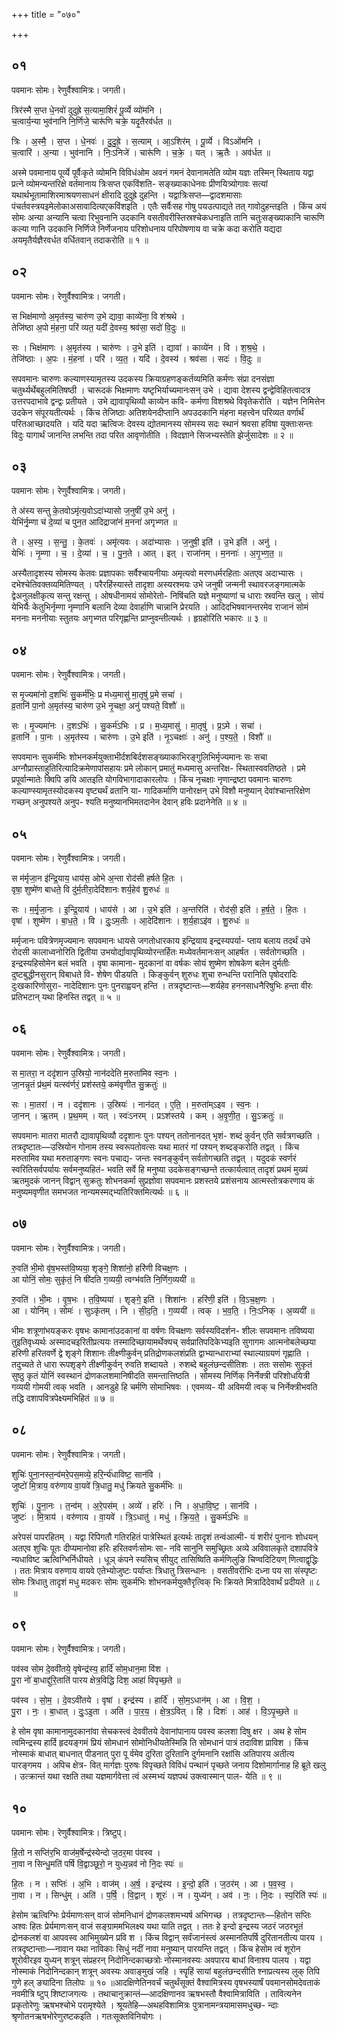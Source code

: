 +++
title = "०७०"

+++


## ०१
पवमानः सोमः। रेणुर्वैश्वामित्रः। जगती।

त्रिर॑स्मै स॒प्त धे॒नवो॑ दुदुह्रे स॒त्यामा॒शिरं॑ पू॒र्व्ये व्यो॑मनि ।  
च॒त्वार्य॒न्या भुव॑नानि नि॒र्णिजे॒ चारू॑णि चक्रे॒ यदृ॒तैरव॑र्धत ॥

त्रिः । अ॒स्मै॒ । स॒प्त । धे॒नवः॑ । दु॒दु॒ह्रे॒ । स॒त्याम् । आ॒ऽशिर॑म् । पू॒र्व्ये । विऽओ॑मनि ।  
च॒त्वारि॑ । अ॒न्या । भुव॑नानि । निः॒ऽनिजे॑ । चारू॑णि । च॒क्रे॒ । यत् । ऋ॒तैः । अव॑र्धत ॥

अस्मे पवमानाय पूर्व्ये पूर्वैःकृते व्योमनि विविधंओम अवनं गमनं देवानामतेति व्योम यज्ञः तस्मिन् स्थिताय यद्वा प्रत्ने व्योमन्यन्तरिक्षे वर्तमानाय त्रिःसप्त एकविंशति- सङ्ख्याकाधेनवः प्रीणयित्र्योगावः सत्यां यथार्थभूतामाशिरमाश्रयणसाधनं क्षीरादि दुदुह्रे दुहन्ति । यद्वात्रिःसप्त—द्वादशमासाः पंचर्तवस्त्रयइमेलोकाअसावादित्यएकविंशइति । एतैः सर्वैःसह गोषु पयउत्पाद्यते तत् गावोदुहन्तइति । किंच अयं सोमः अन्या अन्यानि चत्वा रिभुवनानि उदकानि वसतीवरीस्तिस्रश्चेकधनाइति तानि चतुःसङ्ख्याकानि चारूणि कल्या णानि उदकानि निर्णिजे निर्णेजनाय परिशोधनाय परिपोषणाय वा चक्रे कदा करोति यद्यदा अयमृतैर्यज्ञैरवर्धत वर्धितवान् तदाकरोति ॥ १ ॥

## ०२
पवमानः सोमः। रेणुर्वैश्वामित्रः। जगती।

स भिक्ष॑माणो अ॒मृत॑स्य॒ चारु॑ण उ॒भे द्यावा॒ काव्ये॑ना॒ वि श॑श्रथे ।  
तेजि॑ष्ठा अ॒पो मं॒हना॒ परि॑ व्यत॒ यदी॑ दे॒वस्य॒ श्रव॑सा॒ सदो॑ वि॒दुः ॥

सः । भिक्ष॑माणः । अ॒मृत॑स्य । चारु॑णः । उ॒भे इति॑ । द्यावा॑ । काव्ये॑न । वि । श॒श्र॒थे॒ ।  
तेजि॑ष्ठाः । अ॒पः । मं॒हना॑ । परि॑ । व्य॒त॒ । यदि॑ । दे॒वस्य॑ । श्रव॑सा । सदः॑ । वि॒दुः ॥

सपवमानः चारुणः कल्याणस्यामृतस्य उदकस्य क्रियाग्रहणङ्कर्तव्यमिति कर्मणः संप्रा दनसंज्ञा चतुर्थ्यर्थेबहुलमितिषष्ठी । चारूदकं भिक्षमाणः यष्टृभिर्याच्यमानःसन् उभे । द्यावा देशस्य द्वन्द्वेविहितत्वादत्र उत्तरपदाभावे द्वन्द्वः प्रतीयते । उभे द्यावापृथिव्यौ काव्येन कवि- कर्मणा विशश्रथे विवृतेकरोति । यज्ञेन निमित्तेन उदकेन संपूरयतीत्यर्थः । किंच तेजिष्ठाः अतिशयेनदीप्तानि अपउदकानि मंहना महत्त्वेन परिव्यत वर्णार्थं परितआच्छादयति । यदि यदा ऋत्विजः देवस्य द्योतमानस्य सोमस्य सदः स्थानं श्रवसा हविषा युक्ताःसन्तः विदुः यागार्थं जानन्ति लभन्ति तदा परित आवृणोतीति । विदज्ञाने सिजभ्यस्तेति झेर्जुसादेशः ॥ २ ॥

## ०३
पवमानः सोमः। रेणुर्वैश्वामित्रः। जगती।

ते अ॑स्य सन्तु के॒तवोऽमृ॑त्य॒वोऽदा॑भ्यासो ज॒नुषी॑ उ॒भे अनु॑ ।  
येभि॑र्नृ॒म्णा च॑ दे॒व्या॑ च पुन॒त आदिद्राजा॑नं म॒नना॑ अगृभ्णत ॥

ते । अ॒स्य॒ । स॒न्तु॒ । के॒तवः॑ । अमृ॑त्यवः । अदा॑भ्यासः । ज॒नुषी॒ इति॑ । उ॒भे इति॑ । अनु॑ ।  
येभिः॑ । नृ॒म्णा । च॒ । दे॒व्या॑ । च॒ । पु॒न॒ते । आत् । इत् । राजा॑नम् । म॒ननाः॑ । अ॒गृ॒भ्ण॒त॒ ॥

अस्यैतादृशस्य सोमस्य केतवः प्रज्ञापकाः सर्वैश्चायनीयाः अमृत्यवो मरणधर्मरहिताः अतएव अदाभ्यासः । दभेश्चेतिवक्तव्यमितिण्यत् । परैरहिंस्यास्ते तादृशा अस्यरश्मयः उभे जनुषी जन्मनी स्थावरजङ्गमात्मके द्वेअनुलक्षीकृत्य सन्तु रक्षन्तु । ओषधीनामयं सोमोरेतो- निषिंचति यज्ञे मनुष्याणां च धाराः स्रवन्ति खलु । सोयं येभिर्यैः केतुभिर्नृम्णा नृम्णानि बलानि देव्या देवार्हाणि चान्नानि प्रेरयति । आदिदभिषवानन्तरमेव राजानं सोमं मननाः मननीयाः स्तुतयः अगृभ्णत परिगृह्णन्ति प्राप्नुवन्तीत्यर्थः । हृग्रहोरिति भकारः ॥ ३ ॥

## ०४
पवमानः सोमः। रेणुर्वैश्वामित्रः। जगती।

स मृ॒ज्यमा॑नो द॒शभिः॑ सु॒कर्म॑भिः॒ प्र म॑ध्य॒मासु॑ मा॒तृषु॑ प्र॒मे सचा॑ ।  
व्र॒तानि॑ पा॒नो अ॒मृत॑स्य॒ चारु॑ण उ॒भे नृ॒चक्षा॒ अनु॑ पश्यते॒ विशौ॑ ॥

सः । मृ॒ज्यमा॑नः । द॒शऽभिः॑ । सु॒कर्म॑ऽभिः । प्र । म॒ध्य॒मासु॑ । मा॒तृषु॑ । प्र॒ऽमे । सचा॑ ।  
व्र॒तानि॑ । पा॒नः । अ॒मृत॑स्य । चारु॑णः । उ॒भे इति॑ । नृ॒ऽचक्षाः॑ । अनु॑ । प॒श्य॒ते॒ । विशौ॑ ॥

सपवमानः सुकर्मभिः शोभनकर्मयुक्ताभीर्दशबिर्दशसङ्ख्याकाभिरङ्गुलिभिर्मृज्यमानः सः सचा अग्नौप्रास्ताहुतिरित्यादिक्रमेणापांसहायः प्रमे लोकान् प्रमातुं मध्यमासु अन्तरिक्ष- स्थितास्ववतिष्ठते । प्रमे प्रपूर्वान्मातेः क्विपि ङयि आतइति योगविभागादाकारलोपः । किंच नृचक्षाः नृणान्द्रष्टा पवमानः चारुणः कल्याण्स्यामृतस्योदकस्य वृष्ट्यर्थं व्रतानि या- गादिकर्माणि पानोरक्षन् उभे विशौ मनुष्यान् देवांश्चान्तरिक्षेण गच्छन् अनुपश्यते अनुप- श्यति मनुष्यानभिमतदानेन देवान् हविः प्रदानेनेति ॥ ४ ॥

## ०५
पवमानः सोमः। रेणुर्वैश्वामित्रः। जगती।

स म॑र्मृजा॒न इ॑न्द्रि॒याय॒ धाय॑स॒ ओभे अ॒न्ता रोद॑सी हर्षते हि॒तः ।  
वृषा॒ शुष्मे॑ण बाधते॒ वि दु॑र्म॒तीरा॒देदि॑शानः शर्य॒हेव॑ शु॒रुधः॑ ॥

सः । म॒र्मृ॒जा॒नः । इ॒न्द्रि॒याय॑ । धाय॑से । आ । उ॒भे इति॑ । अ॒न्तरिति॑ । रोद॑सी॒ इति॑ । ह॒र्ष॒ते॒ । हि॒तः ।  
वृषा॑ । शुष्मे॑ण । बा॒ध॒ते॒ । वि । दुः॒ऽम॒तीः । आ॒देदि॑शानः । श॒र्य॒हाऽइ॑व । शु॒रुधः॑ ॥

मर्मृजानः पवित्रेणमृज्यमानः सपवमानः धायसे जगतोधारकाय इन्द्रियाय इन्द्रस्यपर्या- प्ताय बलाय तदर्थं उभे रोदसी कालाध्वनोरिति द्वितीया उभयोर्द्यावापृथिव्योरन्तर्हितः मध्येवर्तमानःसन् आहर्षत । सर्वतोगच्छति । इन्द्रस्यहिसोमेन बलं भवति । वृषा कामाना- मुदकानां वा वर्षकः सोयं शुष्मेण शोषकेण बलेन दुर्मतीः दुष्टबुद्धीनसुरान् विबाधते वि- शेषेण पीडयति । किङ्कुर्वन् शुरुधः शुचा रुन्धन्ति परानिति पृषोदरादिः दुःखकारिणोसुरा- नादेदिशानः पुनः पुनराह्वयन् हन्ति । तत्रदृष्टान्तः—शर्यहेव हननसाधनैरिषुभिः हन्ता वीरः प्रतिभटान् यथा हिनस्ति तद्वत् ॥ ५ ॥

## ०६
पवमानः सोमः। रेणुर्वैश्वामित्रः। जगती।

स मा॒तरा॒ न ददृ॑शान उ॒स्रियो॒ नान॑ददेति म॒रुता॑मिव स्व॒नः ।  
जा॒नन्नृ॒तं प्र॑थ॒मं यत्स्व॑र्णरं॒ प्रश॑स्तये॒ कम॑वृणीत सु॒क्रतुः॑ ॥

सः । मा॒तरा॑ । न । ददृ॑शानः । उ॒स्रियः॑ । नान॑दत् । ए॒ति॒ । म॒रुता॑म्ऽइव । स्व॒नः ।  
जा॒नन् । ऋ॒तम् । प्र॒थ॒मम् । यत् । स्वः॑ऽनरम् । प्रऽश॑स्तये । कम् । अ॒वृ॒णी॒त॒ । सु॒ऽक्रतुः॑ ॥

सपवमानः मातरा मातरौ द्यावापृथिव्यौ ददृशानः पुनः पश्यन् ततोनानदत् भृशं- शब्दं कुर्वन् एति सर्वत्रगच्छति । तत्रदृष्टातः—उस्रियोन गोनाम तस्य स्वरूपतोवत्सः यथा मातरं गां पश्यन् शब्दङ्करोति तद्वत् । किंच मरुतामिव यथा मरुताङ्गणः स्वनः पचाद्य- जन्तः स्वनङ्कुर्वन् सर्वतोगच्छति तद्वत् । यदुदकं स्वर्णरं स्वरितिसर्वपर्यायः सर्वमनुष्यहितं- भवति सर्वे हि मनुष्या उदकेसङ्गच्छन्ते तत्कार्यत्वात् तादृशं प्रथमं मुख्यं ऋतमुदकं जानन् विद्वान् सुक्रतुः शोभनकर्मा सुप्रज्ञोवा सपवमानः प्रशस्तये प्रशंसनाय आत्मस्तोत्रकरणाय कं मनुष्यमवृणीत समभजत नान्यमस्मद्भ्यतिरिक्तमित्यर्थः ॥ ६ ॥

## ०७
पवमानः सोमः। रेणुर्वैश्वामित्रः। जगती।

रु॒वति॑ भी॒मो वृ॑ष॒भस्त॑वि॒ष्यया॒ शृङ्गे॒ शिशा॑नो॒ हरि॑णी विचक्ष॒णः ।  
आ योनिं॒ सोमः॒ सुकृ॑तं॒ नि षी॑दति ग॒व्ययी॒ त्वग्भ॑वति नि॒र्णिग॒व्ययी॑ ॥

रु॒वति॑ । भी॒मः । वृ॒ष॒भः । त॒वि॒ष्यया॑ । शृङ्गे॒ इति॑ । शिशा॑नः । हरि॑णी॒ इति॑ । वि॒ऽच॒क्ष॒णः ।  
आ । योनि॑म् । सोमः॑ । सुऽकृ॑तम् । नि । सी॒द॒ति॒ । ग॒व्ययी॑ । त्वक् । भ॒व॒ति॒ । निः॒ऽनिक् । अ॒व्ययी॑ ॥

भीमः शत्रूणांभयङ्करः वृषभः कामानांउदकानां वा वर्षणः विचक्षणः सर्वस्यविदर्शन- शीलः सपवमानः तविष्यया तुइतिवृध्यर्थः अस्मादचइरितीप्रत्ययः तस्मादिच्छायामर्थेक्यच् सर्वप्रातिपदिकेभ्यइति सुगागमः आत्मनोबलेच्छया हरिणी हरितवर्णे द्वे शृङ्गे शिशानः तीक्ष्णीकुर्वन् प्रतिद्रोणकलशंप्रति द्वाभ्यान्धाराभ्यां स्थाल्याग्रयणं गृह्णाति । तदुच्यते ते धारा रूपशृङ्गे तीक्ष्णीकुर्वन् रुवति शब्दायते । रुशब्दे बहुलंछन्दसीतिशः । ततः ससोमः सुकृतं सुष्ठु कृतं योनिं स्वस्थानं द्रोणकलशमानिषीदति समन्तात्तिष्ठति । सोमस्य निर्णिक् निर्नेक्त्री परिशोधयित्री गव्ययी गोमयी त्वक् भवति । आनडुहे हि चर्मणि सोमाभिषवः । एवमव्य- यी अविमयी त्वक् च निर्नेक्त्रीभवति तद्धि दशापवित्रपेक्ष्यमभिहितं ॥ ७ ॥

## ०८
पवमानः सोमः। रेणुर्वैश्वामित्रः। जगती।

शुचिः॑ पुना॒नस्त॒न्व॑मरे॒पस॒मव्ये॒ हरि॒र्न्य॑धाविष्ट॒ सान॑वि ।  
जुष्टो॑ मि॒त्राय॒ वरु॑णाय वा॒यवे॑ त्रि॒धातु॒ मधु॑ क्रियते सु॒कर्म॑भिः ॥

शुचिः॑ । पु॒ना॒नः । त॒न्व॑म् । अ॒रे॒पस॑म् । अव्ये॑ । हरिः॑ । नि । अ॒धा॒वि॒ष्ट॒ । सान॑वि ।  
जुष्टः॑ । मि॒त्राय॑ । वरु॑णाय । वा॒यवे॑ । त्रि॒ऽधातु॑ । मधु॑ । क्रि॒य॒ते॒ । सु॒कर्म॑ऽभिः ॥

अरेपसं पापरहितम् । यद्वा रिपिगतौ गतिरहितं पात्रेस्थितं इत्यर्थः तादृशं तन्वंआत्मी- यं शरीरं पुनानः शोधयन् अतएव शुचिः पूतः दीप्यमानोवा हरिः हरितवर्णःसोमः सा- नवि सानुनि समुच्छ्रितः अव्ये अविवालकृते दशापवित्रे न्यधाविष्ट ऋत्विग्भिर्निधीयते । धूञ् कंपने स्यसिच् सीयुट् तासिष्विति कर्मणिलुङि चिण्वदिटियण् णित्वाद्वृद्धिः । ततः मित्राय वरुणाय वायवे एतेभ्योजुष्टः पर्याप्तः त्रिधातु त्रिसन्धानः । वसतीवरीभिः दध्ना पय सा संस्पृष्टः सोमः त्रिधातु तादृशं मधु मदकरः सोमः सुकर्मभिः शोभनकर्मयुक्तैरृत्विक् भिः क्रियते मित्रादिदेवार्थं प्रदीयते ॥ ८ ॥

## ०९
पवमानः सोमः। रेणुर्वैश्वामित्रः। जगती।

पव॑स्व सोम दे॒ववी॑तये॒ वृषेन्द्र॑स्य॒ हार्दि॑ सोम॒धान॒मा वि॑श ।  
पु॒रा नो॑ बा॒धाद्दु॑रि॒ताति॑ पारय क्षेत्र॒विद्धि दिश॒ आहा॑ विपृच्छ॒ते ॥

पव॑स्व । सो॒म॒ । दे॒वऽवी॑तये । वृषा॑ । इन्द्र॑स्य । हार्दि॑ । सो॒म॒ऽधान॑म् । आ । वि॒श॒ ।  
पु॒रा । नः॒ । बा॒धात् । दुः॒ऽइ॒ता । अति॑ । पा॒र॒य॒ । क्षे॒त्र॒ऽवित् । हि । दिशः॑ । आह॑ । वि॒ऽपृ॒च्छ॒ते ॥

हे सोम वृषा कामानामुदकानांवा सेचकस्त्वं देववीतये देवानांपानाय पवस्व कलशा दिषु क्षर । अथ हे सोम त्वमिन्द्रस्य हार्दि हृदयङ्गमं प्रियं सोमधानं सोमोनिधीयतेस्मिन्नि ति सोमधानं पात्रं तदाविश प्राविश । किंच नोस्माकं बाधात् बाधनात् पीडनात् पुरा पू र्वमेव दुरिता दुरितानि दुर्गमनानि रक्षांसि अतिपारय अतीत्य पारङ्गमय । अपिच क्षेत्र- वित् मार्गज्ञः पुरुषः विपृच्छते विविधं पन्थानं पृच्छते जनाय दिशोमार्गानाह हि ब्रूते खलु । उत्क्रान्तं यथा रक्षति तथा यज्ञमार्गवेत्ता त्वं अस्मभ्यं यज्ञपथं उक्त्वास्मान् पाल- येति ॥ ९ ॥

## १०
पवमानः सोमः। रेणुर्वैश्वामित्रः। त्रिष्टुप्।

हि॒तो न सप्ति॑र॒भि वाज॑म॒र्षेन्द्र॑स्येन्दो ज॒ठर॒मा प॑वस्व ।  
ना॒वा न सिन्धु॒मति॑ पर्षि वि॒द्वाञ्छूरो॒ न युध्य॒न्नव॑ नो नि॒दः स्पः॑ ॥

हि॒तः । न । सप्तिः॑ । अ॒भि । वाज॑म् । अ॒र्ष॒ । इन्द्र॑स्य । इ॒न्दो॒ इति॑ । ज॒ठर॑म् । आ । प॒व॒स्व॒ ।  
ना॒वा । न । सिन्धु॑म् । अति॑ । प॒र्षि॒ । वि॒द्वान् । शूरः॑ । न । युध्य॑न् । अव॑ । नः॒ । नि॒दः । स्प॒रिति॑ स्पः॑ ॥

हेसोम ऋत्विग्भिः प्रेर्यमाणःसन् वाजं सोमनिधानं द्रोणकलशमभ्यर्ष अभिगच्छ । तत्रदृष्टान्तः—हितोन सप्तिः अश्वः हितः प्रेर्यमाणःसन् वाजं सङ्ग्राममभिलक्ष्य यथा याति तद्वत् । ततः हे इन्दो इन्द्रस्य जठरं जठरभूतं द्रोनकलशं वा आपवस्व आभिमुख्येन प्रवि श । किंच विद्वान् सर्वंजानंस्त्वं अस्मानतिपर्षि दुरितानतीत्य पारय । तत्रदृष्टान्ताः—नावान यथा नाविकाः सिधुं नदीं नावा मनुष्यान् पारयन्ति तद्वत् । किंच हेसोम त्वं शूरोन शूरोवीरइव युध्यन् शत्रून् संप्रहरन् निदोनिन्दकाच्छत्रोः नोस्मानवस्यः अवपारय बाधां विनाश्य पालय । यद्वा नोस्माकं निदोनिन्दकान् शत्रून् अवस्यः अवाङ्मुखं जहि । स्पॄहिं सायां बहुलंछन्दसीति श्नाप्रत्यस्य लुक् तिपि गुणे हल् ङ्यादिना तिलोपः ॥ १० ॥आदक्षिणेतिनवर्चं चतुर्थंसूक्तं वैश्वामित्रस्य वृषभस्यार्षं पवमानसोमदेवताकं नवमीत्रि ष्टुप् शिष्टाजगत्यः । तथाचानुक्रान्तं—आदक्षिणानव ऋषभस्तौ वैश्वामित्राविति । तावित्यनेन प्रकृतोरेणुः ऋषभश्चोभे परामृश्येते । श्रूयतेहि—अथहविशामित्रः पुत्रानामन्त्रयामासमधुच्छ- न्दाः श्रृणोतनऋषभोरेणुरष्टकइति । गतःसूक्तविनियोगः ।